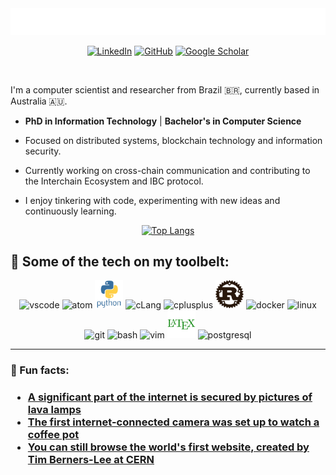 
<div align="center"> 
  <img src="assets/greeting.gif?raw=true">

  [![LinkedIn](https://img.shields.io/badge/-Connect%20with%20me%20on%20LinkedIn-blue?style=for-the-badge&logo=Linkedin&logoColor=white&link=https://www.linkedin.com/in/joaochervinski/)](https://www.linkedin.com/in/joaochervinski/)
  [![GitHub](https://img.shields.io/badge/-@joaotav-181717?style=for-the-badge&logo=Github&logoColor=white&link=https://github.com/joaotav)](https://github.com/joaotav)
  [![Google Scholar](https://img.shields.io/badge/Check%20out%20my%20research%20on%20Google%20Scholar-4285F4?style=for-the-badge&logo=google-scholar&logoColor=white&link=https://scholar.google.com.au/citations?hl=en&user=AQ3uC20AAAAJ&view_op=list_works)](https://scholar.google.com.au/citations?hl=en&user=AQ3uC20AAAAJ&view_op=list_works)

</div> 

<br>

I'm a computer scientist and researcher from Brazil 🇧🇷, currently based in Australia 🇦🇺.

- **PhD in Information Technology** | **Bachelor's in Computer Science**

- Focused on distributed systems, blockchain technology and information security.

- Currently working on cross-chain communication and contributing to the Interchain Ecosystem and IBC protocol.

- I enjoy tinkering with code, experimenting with new ideas and continuously learning.

<div align="center"> 
  
[![Top Langs](https://github-readme-stats-git-master-joaotavs-projects.vercel.app/api/top-langs/?username=joaotav&layout=compact&theme=transparent&hide_progress=true)](https://github.com/joaotav/github-readme-stats)

</div>
  
<h2> 🔧 Some of the tech on my toolbelt: </h2>
<p align="center">
<img src="https://cdn.jsdelivr.net/gh/devicons/devicon/icons/vscode/vscode-original.svg" alt="vscode" width="45" height="45"/>
<img src="https://cdn.jsdelivr.net/gh/devicons/devicon/icons/atom/atom-original.svg" alt="atom" width="45" height="45" />       
<img src="https://raw.githubusercontent.com/devicons/devicon/master/icons/python/python-original-wordmark.svg" alt="python" width="45" height="45"/>
<img src="https://cdn.jsdelivr.net/gh/devicons/devicon/icons/c/c-original.svg" alt="cLang" width="45" height="45"/>
<img src="https://cdn.jsdelivr.net/gh/devicons/devicon/icons/cplusplus/cplusplus-original.svg" alt="cplusplus" width="45" height="45"/>
<img src="assets/rust-bg.svg" alt="rustc" width="45" height="45" />       
<img src="https://cdn.jsdelivr.net/gh/devicons/devicon/icons/docker/docker-original.svg" alt="docker" width="45" height="45"/>
<img src="https://cdn.jsdelivr.net/gh/devicons/devicon/icons/linux/linux-original.svg" alt="linux" width="45" height="45"/>       
<img src="https://cdn.jsdelivr.net/gh/devicons/devicon/icons/git/git-original.svg" alt="git" width="45" height="45"/>
<img src="https://cdn.jsdelivr.net/gh/devicons/devicon/icons/bash/bash-original.svg" alt="bash" width="45" height="45"/>
<img src="https://cdn.jsdelivr.net/gh/devicons/devicon@latest/icons/vim/vim-original.svg" alt="vim" width="45" height="45" />
<img src="assets/latex-original.svg" alt="latex" width="45" height="45" />
<img src="https://cdn.jsdelivr.net/gh/devicons/devicon@latest/icons/postgresql/postgresql-original.svg" alt="postgresql" width="45" height="45" />        
</p>

---

<h3> 🤯 Fun facts: <h3/>

- [A significant part of the internet is secured by pictures of lava lamps](https://www.cloudflare.com/learning/ssl/lava-lamp-encryption/)
- [The first internet-connected camera was set up to watch a coffee pot](https://www.cl.cam.ac.uk/coffee/qsf/cacm200107.html)
- [You can still browse the world's first website, created by Tim Berners-Lee at CERN](http://info.cern.ch/)
